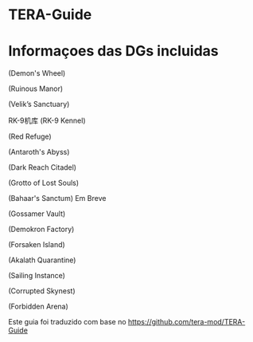 TERA-Guide
======

# Informaçoes das DGs incluidas

(Demon's Wheel)

(Ruinous Manor)

(Velik’s Sanctuary)

RK-9机库 (RK-9 Kennel)

(Red Refuge)

(Antaroth's Abyss)

(Dark Reach Citadel)

(Grotto of Lost Souls)

(Bahaar's Sanctum) Em Breve

(Gossamer Vault)

(Demokron Factory)

(Forsaken Island)

(Akalath Quarantine)

(Sailing Instance)

(Corrupted Skynest)

(Forbidden Arena)



Este guia foi traduzido com base no https://github.com/tera-mod/TERA-Guide

